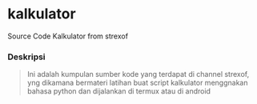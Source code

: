 # kalkulator
Source Code Kalkulator from strexof

### Deskripsi
> Ini adalah kumpulan sumber kode yang terdapat di channel strexof, yng dikamana bermateri latihan buat script kalkulator menggnakan bahasa python dan dijalankan di termux atau di android
